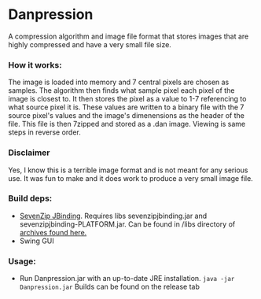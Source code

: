 # Danpression
A compression algorithm and image file format that stores images that are highly compressed and have a very small file size.

### How it works:
The image is loaded into memory and 7 central pixels are chosen as samples. The algorithm then finds what sample pixel each pixel of the image is closest to. It then stores the pixel as a value to 1-7 referencing to what source pixel it is. These values are written to a binary file with the 7 source pixel's values and the image's dimenensions as the header of the file. This file is then 7zipped and stored as a .dan image. Viewing is same steps in reverse order.



### Disclaimer
Yes, I know this is a terrible image format and is not meant for any serious use. It was fun to make and it does work to
produce a very small image file.

 ### Build deps:
* [SevenZip JBinding](http://sevenzipjbind.sourceforge.net/). Requires libs sevenzipjbinding.jar and sevenzipjbinding-PLATFORM.jar.
Can be found in /libs directory of [archives found here.](https://sourceforge.net/projects/sevenzipjbind/files/7-Zip-JBinding/9.20-2.00beta/)
* Swing GUI

### Usage: 
* Run Danpression.jar with an up-to-date JRE installation. `java -jar Danpression.jar` Builds can be found on the release tab
